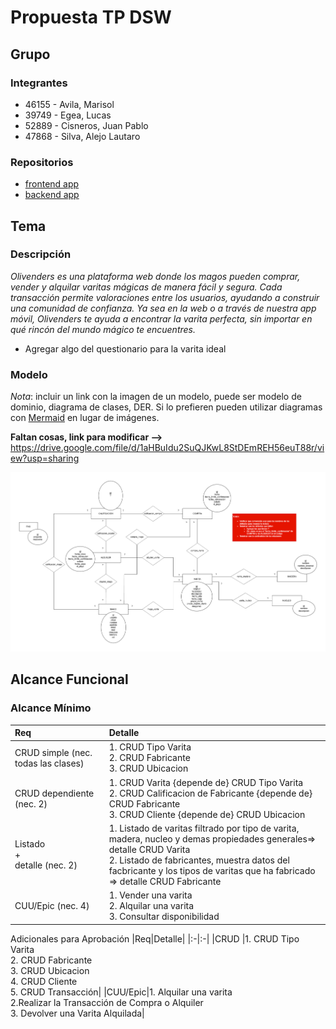 # Propuesta TP DSW

## Grupo
### Integrantes
* 46155 - Avila, Marisol
* 39749 - Egea, Lucas
* 52889 - Cisneros, Juan Pablo
* 47868 - Silva, Alejo Lautaro

### Repositorios
* [frontend app](https://github.com/alejosilvalau/olivenders-frontend)
* [backend app](https://github.com/alejosilvalau/olivenders-backend)


## Tema
### Descripción
*Olivenders es una plataforma web donde los magos pueden comprar, vender y alquilar varitas mágicas de manera fácil y segura. Cada transacción permite valoraciones entre los usuarios, ayudando a construir una comunidad de confianza. Ya sea en la web o a través de nuestra app móvil, Olivenders te ayuda a encontrar la varita perfecta, sin importar en qué rincón del mundo mágico te encuentres.*

- Agregar algo del questionario para la varita ideal

### Modelo
*Nota*: incluir un link con la imagen de un modelo, puede ser modelo de dominio, diagrama de clases, DER. Si lo prefieren pueden utilizar diagramas con [Mermaid](https://mermaid.js.org) en lugar de imágenes.

**Faltan cosas, link para modificar -->**
https://drive.google.com/file/d/1aHBuIdu2SuQJKwL8StDEmREH56euT88r/view?usp=sharing

![imagen del modelo](./DER%20Inicial.png)

## Alcance Funcional 

### Alcance Mínimo

|Req|Detalle|
|:-|:-|
|CRUD simple (nec. todas las clases)|1. CRUD Tipo Varita<br>2. CRUD Fabricante<br>3. CRUD Ubicacion|
|CRUD dependiente (nec. 2)|1. CRUD Varita {depende de} CRUD Tipo Varita<br>2. CRUD Calificacion de Fabricante {depende de} CRUD Fabricante<br> 3. CRUD Cliente {depende de} CRUD Ubicacion|
|Listado<br>+<br>detalle (nec. 2)| 1. Listado de varitas filtrado por tipo de varita, madera, nucleo y demas propiedades generales=> detalle CRUD Varita<br> 2. Listado de fabricantes, muestra datos del facbricante y los tipos de varitas que ha fabricado => detalle CRUD Fabricante
|CUU/Epic (nec. 4)|1. Vender una varita<br>2. Alquilar una varita<br>3. Consultar disponibilidad


Adicionales para Aprobación
|Req|Detalle|
|:-|:-|
|CRUD |1. CRUD Tipo Varita<br>2. CRUD Fabricante<br>3. CRUD Ubicacion<br>4. CRUD Cliente<br>5. CRUD Transacción|
|CUU/Epic|1. Alquilar una varita<br>2.Realizar la Transacción de Compra o Alquiler<br>3. Devolver una Varita Alquilada|

<!-- NO BORRAR!  -->
<!-- ### Alcance Adicional Voluntario

|Req|Detalle|
|:-|:-|
|Listados |1. Estadía del día filtrado por fecha muestra, cliente, habitaciones y estado <br>2. Reservas filtradas por cliente muestra datos del cliente y de cada reserve fechas, estado cantidad de habitaciones y huespedes|
|CUU/Epic|1. Consumir servicios<br>2. Cancelación de reserva|
|Otros|1. Envío de recordatorio de reserva por email| -->
